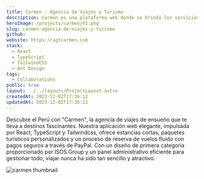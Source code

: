 ```yaml
---
title: Carmen - Agencia de Viajes y Turismo
description: Carmen es una plataforma web donde se brinda los servicios de paquetes turísticos
heroImage: /projects/carmen/01.png
slug: carmen-agencia-de-viajes-y-turismo
github:
website: https://agtcarmen.com
stack:
  - React
  - TypeScript
  - TailwindCSS
  - Ant Design
tags:
  - Collaborations
public: true
layout: ../../layouts/ProjectLayout.astro
createdAt: 2023-12-02T17:36:12
updatedAt: 2023-12-02T17:36:12
---
```


Descubre el Perú con "Carmen", la agencia de viajes de ensueño que te lleva a destinos fascinantes. Nuestra aplicación web elegante, impulsada por React, TypeScript y Tailwindcss, ofrece estancias cortas, paquetes turísticos personalizados y un proceso de reserva de vuelos fluido con pagos seguros a través de PayPal. Con un diseño de primera categoría proporcionado por ISOS Group y un panel administrativo eficiente para gestionar todo, viajar nunca ha sido tan sencillo y atractivo.

![carmen thumbnail](/projects/carmen/01.png)
